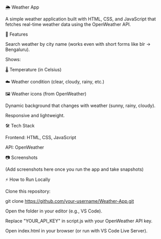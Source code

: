 🌦️ Weather App

A simple weather application built with HTML, CSS, and JavaScript that fetches real-time weather data using the OpenWeather API.

🚀 Features

Search weather by city name (works even with short forms like blr → Bengaluru).

Shows:

🌡️ Temperature (in Celsius)

☁️ Weather condition (clear, cloudy, rainy, etc.)

🖼️ Weather icons (from OpenWeather)

Dynamic background that changes with weather (sunny, rainy, cloudy).

Responsive and lightweight.

🛠️ Tech Stack

Frontend: HTML, CSS, JavaScript

API: OpenWeather

📷 Screenshots

(Add screenshots here once you run the app and take snapshots)

⚡ How to Run Locally

Clone this repository:

git clone https://github.com/your-username/Weather-App.git


Open the folder in your editor (e.g., VS Code).

Replace "YOUR_API_KEY" in script.js with your OpenWeather API key.

Open index.html in your browser (or run with VS Code Live Server).